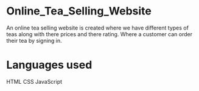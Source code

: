 # Online_Tea_Selling_Website
An online tea selling website is created where we have different types of teas along with there prices and there rating. Where a customer can order their tea by signing in.
# Languages used
HTML  CSS  JavaScript
